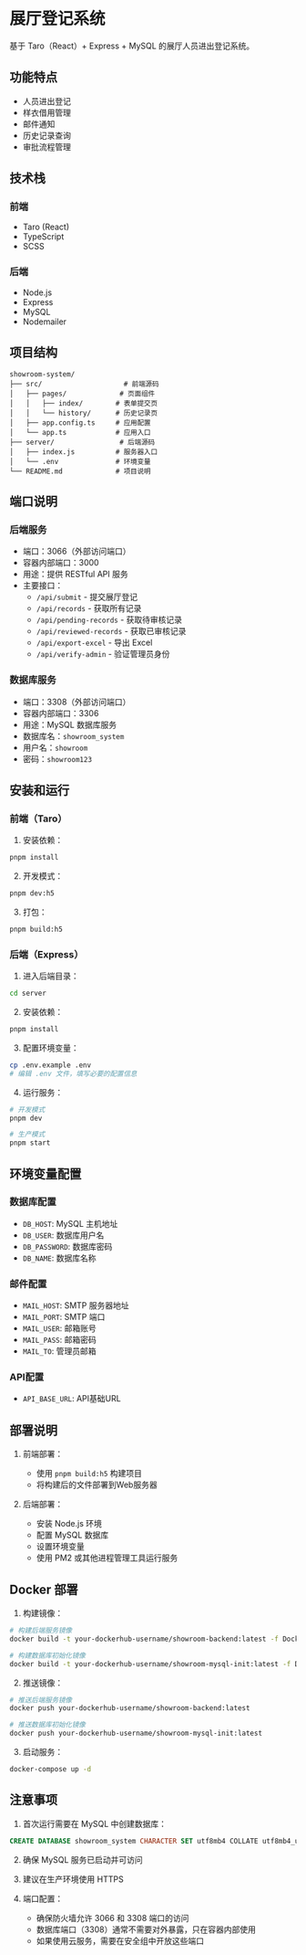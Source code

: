 # 展厅登记系统

基于 Taro（React）+ Express + MySQL 的展厅人员进出登记系统。

## 功能特点

- 人员进出登记
- 样衣借用管理
- 邮件通知
- 历史记录查询
- 审批流程管理

## 技术栈

### 前端
- Taro (React)
- TypeScript
- SCSS

### 后端
- Node.js
- Express
- MySQL
- Nodemailer

## 项目结构

```
showroom-system/
├── src/                    # 前端源码
│   ├── pages/             # 页面组件
│   │   ├── index/        # 表单提交页
│   │   └── history/      # 历史记录页
│   ├── app.config.ts     # 应用配置
│   └── app.ts            # 应用入口
├── server/                # 后端源码
│   ├── index.js          # 服务器入口
│   └── .env              # 环境变量
└── README.md             # 项目说明
```

## 端口说明

### 后端服务
- 端口：3066（外部访问端口）
- 容器内部端口：3000
- 用途：提供 RESTful API 服务
- 主要接口：
  - `/api/submit` - 提交展厅登记
  - `/api/records` - 获取所有记录
  - `/api/pending-records` - 获取待审核记录
  - `/api/reviewed-records` - 获取已审核记录
  - `/api/export-excel` - 导出 Excel
  - `/api/verify-admin` - 验证管理员身份

### 数据库服务
- 端口：3308（外部访问端口）
- 容器内部端口：3306
- 用途：MySQL 数据库服务
- 数据库名：`showroom_system`
- 用户名：`showroom`
- 密码：`showroom123`

## 安装和运行

### 前端（Taro）

1. 安装依赖：
```bash
pnpm install
```

2. 开发模式：
```bash
pnpm dev:h5
```

3. 打包：
```bash
pnpm build:h5
```

### 后端（Express）

1. 进入后端目录：
```bash
cd server
```

2. 安装依赖：
```bash
pnpm install
```

3. 配置环境变量：
```bash
cp .env.example .env
# 编辑 .env 文件，填写必要的配置信息
```

4. 运行服务：
```bash
# 开发模式
pnpm dev

# 生产模式
pnpm start
```

## 环境变量配置

### 数据库配置
- `DB_HOST`: MySQL 主机地址
- `DB_USER`: 数据库用户名
- `DB_PASSWORD`: 数据库密码
- `DB_NAME`: 数据库名称

### 邮件配置
- `MAIL_HOST`: SMTP 服务器地址
- `MAIL_PORT`: SMTP 端口
- `MAIL_USER`: 邮箱账号
- `MAIL_PASS`: 邮箱密码
- `MAIL_TO`: 管理员邮箱

### API配置
- `API_BASE_URL`: API基础URL

## 部署说明

1. 前端部署：
   - 使用 `pnpm build:h5` 构建项目
   - 将构建后的文件部署到Web服务器

2. 后端部署：
   - 安装 Node.js 环境
   - 配置 MySQL 数据库
   - 设置环境变量
   - 使用 PM2 或其他进程管理工具运行服务

## Docker 部署

1. 构建镜像：
```bash
# 构建后端服务镜像
docker build -t your-dockerhub-username/showroom-backend:latest -f Dockerfile .

# 构建数据库初始化镜像
docker build -t your-dockerhub-username/showroom-mysql-init:latest -f Dockerfile.init-db .
```

2. 推送镜像：
```bash
# 推送后端服务镜像
docker push your-dockerhub-username/showroom-backend:latest

# 推送数据库初始化镜像
docker push your-dockerhub-username/showroom-mysql-init:latest
```

3. 启动服务：
```bash
docker-compose up -d
```

## 注意事项

1. 首次运行需要在 MySQL 中创建数据库：
```sql
CREATE DATABASE showroom_system CHARACTER SET utf8mb4 COLLATE utf8mb4_unicode_ci;
```

2. 确保 MySQL 服务已启动并可访问

3. 建议在生产环境使用 HTTPS

4. 端口配置：
   - 确保防火墙允许 3066 和 3308 端口的访问
   - 数据库端口（3308）通常不需要对外暴露，只在容器内部使用
   - 如果使用云服务，需要在安全组中开放这些端口 